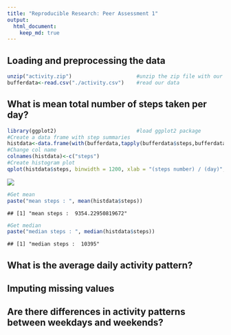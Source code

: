 ```yaml
---
title: "Reproducible Research: Peer Assessment 1"
output: 
  html_document:
    keep_md: true
---
```


## Loading and preprocessing the data


```r
unzip("activity.zip")                     #unzip the zip file with our data
bufferdata<-read.csv("./activity.csv")    #read our data
```

## What is mean total number of steps taken per day?


```r
library(ggplot2)                          #load ggplot2 package
#Create a data frame with step summaries
histdata<-data.frame(with(bufferdata,tapply(bufferdata$steps,bufferdata$date,FUN=sum, na.rm=TRUE)))
#Change col name
colnames(histdata)<-c("steps")
#Create histogram plot
qplot(histdata$steps, binwidth = 1200, xlab = "(steps number) / (day)",fill = I("lightsalmon2"),ylim=c(0,11),colour=I("red"))
```

![](PA1_template_files/figure-html/unnamed-chunk-2-1.png)<!-- -->

```r
#Get mean
paste("mean steps : ", mean(histdata$steps))
```

```
## [1] "mean steps :  9354.22950819672"
```

```r
#Get median
paste("median steps : ", median(histdata$steps))
```

```
## [1] "median steps :  10395"
```

## What is the average daily activity pattern?

## Imputing missing values

## Are there differences in activity patterns between weekdays and weekends?



